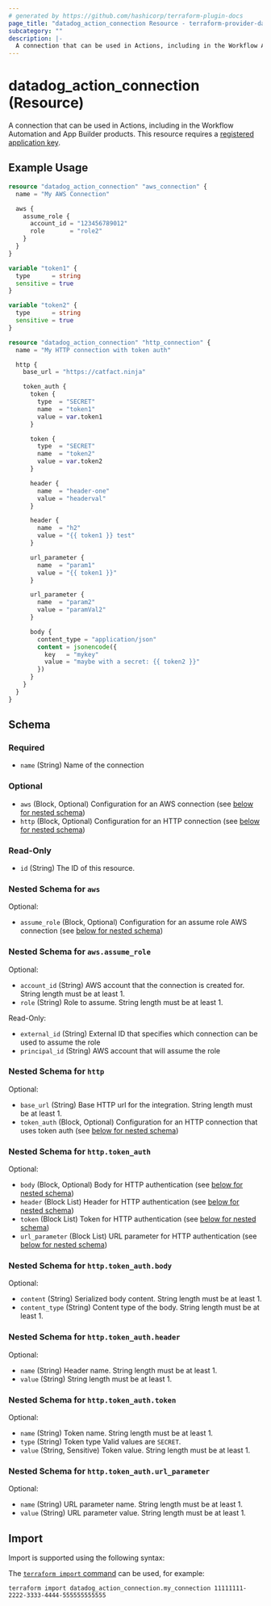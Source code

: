 ```yaml
---
# generated by https://github.com/hashicorp/terraform-plugin-docs
page_title: "datadog_action_connection Resource - terraform-provider-datadog"
subcategory: ""
description: |-
  A connection that can be used in Actions, including in the Workflow Automation and App Builder products. This resource requires a registered application key https://registry.terraform.io/providers/DataDog/datadog/latest/docs/resources/app_key_registration.
---
```


# datadog_action_connection (Resource)

A connection that can be used in Actions, including in the Workflow Automation and App Builder products. This resource requires a [registered application key](https://registry.terraform.io/providers/DataDog/datadog/latest/docs/resources/app_key_registration).

## Example Usage

```terraform
resource "datadog_action_connection" "aws_connection" {
  name = "My AWS Connection"

  aws {
    assume_role {
      account_id = "123456789012"
      role       = "role2"
    }
  }
}

variable "token1" {
  type      = string
  sensitive = true
}

variable "token2" {
  type      = string
  sensitive = true
}

resource "datadog_action_connection" "http_connection" {
  name = "My HTTP connection with token auth"

  http {
    base_url = "https://catfact.ninja"

    token_auth {
      token {
        type  = "SECRET"
        name  = "token1"
        value = var.token1
      }

      token {
        type  = "SECRET"
        name  = "token2"
        value = var.token2
      }

      header {
        name  = "header-one"
        value = "headerval"
      }

      header {
        name  = "h2"
        value = "{{ token1 }} test"
      }

      url_parameter {
        name  = "param1"
        value = "{{ token1 }}"
      }

      url_parameter {
        name  = "param2"
        value = "paramVal2"
      }

      body {
        content_type = "application/json"
        content = jsonencode({
          key   = "mykey"
          value = "maybe with a secret: {{ token2 }}"
        })
      }
    }
  }
}
```

<!-- schema generated by tfplugindocs -->
## Schema

### Required

- `name` (String) Name of the connection

### Optional

- `aws` (Block, Optional) Configuration for an AWS connection (see [below for nested schema](#nestedblock--aws))
- `http` (Block, Optional) Configuration for an HTTP connection (see [below for nested schema](#nestedblock--http))

### Read-Only

- `id` (String) The ID of this resource.

<a id="nestedblock--aws"></a>
### Nested Schema for `aws`

Optional:

- `assume_role` (Block, Optional) Configuration for an assume role AWS connection (see [below for nested schema](#nestedblock--aws--assume_role))

<a id="nestedblock--aws--assume_role"></a>
### Nested Schema for `aws.assume_role`

Optional:

- `account_id` (String) AWS account that the connection is created for. String length must be at least 1.
- `role` (String) Role to assume. String length must be at least 1.

Read-Only:

- `external_id` (String) External ID that specifies which connection can be used to assume the role
- `principal_id` (String) AWS account that will assume the role



<a id="nestedblock--http"></a>
### Nested Schema for `http`

Optional:

- `base_url` (String) Base HTTP url for the integration. String length must be at least 1.
- `token_auth` (Block, Optional) Configuration for an HTTP connection that uses token auth (see [below for nested schema](#nestedblock--http--token_auth))

<a id="nestedblock--http--token_auth"></a>
### Nested Schema for `http.token_auth`

Optional:

- `body` (Block, Optional) Body for HTTP authentication (see [below for nested schema](#nestedblock--http--token_auth--body))
- `header` (Block List) Header for HTTP authentication (see [below for nested schema](#nestedblock--http--token_auth--header))
- `token` (Block List) Token for HTTP authentication (see [below for nested schema](#nestedblock--http--token_auth--token))
- `url_parameter` (Block List) URL parameter for HTTP authentication (see [below for nested schema](#nestedblock--http--token_auth--url_parameter))

<a id="nestedblock--http--token_auth--body"></a>
### Nested Schema for `http.token_auth.body`

Optional:

- `content` (String) Serialized body content. String length must be at least 1.
- `content_type` (String) Content type of the body. String length must be at least 1.


<a id="nestedblock--http--token_auth--header"></a>
### Nested Schema for `http.token_auth.header`

Optional:

- `name` (String) Header name. String length must be at least 1.
- `value` (String) String length must be at least 1.


<a id="nestedblock--http--token_auth--token"></a>
### Nested Schema for `http.token_auth.token`

Optional:

- `name` (String) Token name. String length must be at least 1.
- `type` (String) Token type Valid values are `SECRET`.
- `value` (String, Sensitive) Token value. String length must be at least 1.


<a id="nestedblock--http--token_auth--url_parameter"></a>
### Nested Schema for `http.token_auth.url_parameter`

Optional:

- `name` (String) URL parameter name. String length must be at least 1.
- `value` (String) URL parameter value. String length must be at least 1.

## Import

Import is supported using the following syntax:

The [`terraform import` command](https://developer.hashicorp.com/terraform/cli/commands/import) can be used, for example:

```shell
terraform import datadog_action_connection.my_connection 11111111-2222-3333-4444-555555555555
```
